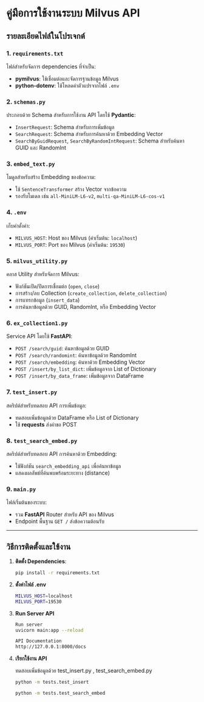 # คู่มือการใช้งานระบบ Milvus API

## รายละเอียดไฟล์ในโปรเจกต์

### 1. `requirements.txt`
ไฟล์สำหรับจัดการ dependencies ที่จำเป็น:
- **pymilvus**: ใช้เชื่อมต่อและจัดการฐานข้อมูล Milvus
- **python-dotenv**: ใช้โหลดค่าตัวแปรจากไฟล์ `.env`

### 2. `schemas.py`
ประกอบด้วย Schema สำหรับการใช้งาน API โดยใช้ **Pydantic**:
- `InsertRequest`: Schema สำหรับการเพิ่มข้อมูล
- `SearchRequest`: Schema สำหรับการค้นหาด้วย Embedding Vector
- `SearchByGuidRequest`, `SearchByRandomIntRequest`: Schema สำหรับค้นหา GUID และ RandomInt

### 3. `embed_text.py`
โมดูลสำหรับสร้าง Embedding ของข้อความ:
- ใช้ `SentenceTransformer` สร้าง Vector จากข้อความ
- รองรับโมเดล เช่น `all-MiniLM-L6-v2`, `multi-qa-MiniLM-L6-cos-v1`

### 4. `.env`
เก็บค่าตั้งค่า:
- `MILVUS_HOST`: Host ของ Milvus (ค่าเริ่มต้น: `localhost`)
- `MILVUS_PORT`: Port ของ Milvus (ค่าเริ่มต้น: `19530`)

### 5. `milvus_utility.py`
คลาส Utility สำหรับจัดการ Milvus:
- ฟังก์ชันเปิด/ปิดการเชื่อมต่อ (`open`, `close`)
- การสร้าง/ลบ Collection (`create_collection`, `delete_collection`)
- การแทรกข้อมูล (`insert_data`)
- การค้นหาข้อมูลด้วย GUID, RandomInt, หรือ Embedding Vector

### 6. `ex_collection1.py`
Service API โดยใช้ **FastAPI**:
- `POST /search/guid`: ค้นหาข้อมูลด้วย GUID
- `POST /search/randomint`: ค้นหาข้อมูลด้วย RandomInt
- `POST /search/embedding`: ค้นหาด้วย Embedding Vector
- `POST /insert/by_list_dict`: เพิ่มข้อมูลจาก List of Dictionary
- `POST /insert/by_data_frame`: เพิ่มข้อมูลจาก DataFrame

### 7. `test_insert.py`
สคริปต์สำหรับทดสอบ API การเพิ่มข้อมูล:
- ทดสอบเพิ่มข้อมูลด้วย DataFrame หรือ List of Dictionary
- ใช้ **requests** ส่งคำขอ POST

### 8. `test_search_embed.py`
สคริปต์สำหรับทดสอบ API การค้นหาด้วย Embedding:
- ใช้ฟังก์ชัน `search_embedding_api` เพื่อค้นหาข้อมูล
- แสดงผลลัพธ์ที่ค้นพบพร้อมระยะทาง (distance)

### 9. `main.py`
ไฟล์เริ่มต้นของระบบ:
- รวม **FastAPI** Router สำหรับ API ของ Milvus
- Endpoint พื้นฐาน `GET /` ส่งข้อความต้อนรับ

---

## วิธีการติดตั้งและใช้งาน

1. **ติดตั้ง Dependencies**:
   ```bash
   pip install -r requirements.txt

2. **ตั้งค่าไฟล์ .env**
   ```bash
   MILVUS_HOST=localhost
   MILVUS_PORT=19530

3. **Run Server API**
   ```bash
   Run server
   uvicorn main:app --reload

   API Documentation
   http://127.0.0.1:8000/docs

4. **เรียกใช้งาน API**

   ทดสอบเพิ่มข้อมูลด้วย test_insert.py , test_search_embed.py

   ```bash
   python -m tests.test_insert

   python -m tests.test_search_embed